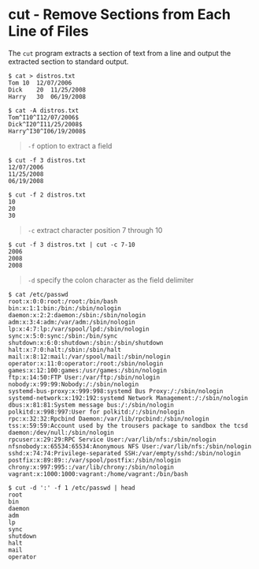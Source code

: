 # cut - Remove Sections from Each Line of Files

The `cut` program extracts a section of text from a line and output the extracted section to standard output.

```
$ cat > distros.txt
Tom	10	12/07/2006
Dick	20	11/25/2008
Harry	30	06/19/2008

$ cat -A distros.txt 
Tom^I10^I12/07/2006$
Dick^I20^I11/25/2008$
Harry^I30^I06/19/2008$
```

> `-f` option to extract a field

```
$ cut -f 3 distros.txt 
12/07/2006
11/25/2008
06/19/2008

$ cut -f 2 distros.txt 
10
20
30
```

> `-c` extract character position 7 through 10

```
$ cut -f 3 distros.txt | cut -c 7-10
2006
2008
2008
```

> `-d` specify the colon character as the field delimiter

```
$ cat /etc/passwd
root:x:0:0:root:/root:/bin/bash
bin:x:1:1:bin:/bin:/sbin/nologin
daemon:x:2:2:daemon:/sbin:/sbin/nologin
adm:x:3:4:adm:/var/adm:/sbin/nologin
lp:x:4:7:lp:/var/spool/lpd:/sbin/nologin
sync:x:5:0:sync:/sbin:/bin/sync
shutdown:x:6:0:shutdown:/sbin:/sbin/shutdown
halt:x:7:0:halt:/sbin:/sbin/halt
mail:x:8:12:mail:/var/spool/mail:/sbin/nologin
operator:x:11:0:operator:/root:/sbin/nologin
games:x:12:100:games:/usr/games:/sbin/nologin
ftp:x:14:50:FTP User:/var/ftp:/sbin/nologin
nobody:x:99:99:Nobody:/:/sbin/nologin
systemd-bus-proxy:x:999:998:systemd Bus Proxy:/:/sbin/nologin
systemd-network:x:192:192:systemd Network Management:/:/sbin/nologin
dbus:x:81:81:System message bus:/:/sbin/nologin
polkitd:x:998:997:User for polkitd:/:/sbin/nologin
rpc:x:32:32:Rpcbind Daemon:/var/lib/rpcbind:/sbin/nologin
tss:x:59:59:Account used by the trousers package to sandbox the tcsd daemon:/dev/null:/sbin/nologin
rpcuser:x:29:29:RPC Service User:/var/lib/nfs:/sbin/nologin
nfsnobody:x:65534:65534:Anonymous NFS User:/var/lib/nfs:/sbin/nologin
sshd:x:74:74:Privilege-separated SSH:/var/empty/sshd:/sbin/nologin
postfix:x:89:89::/var/spool/postfix:/sbin/nologin
chrony:x:997:995::/var/lib/chrony:/sbin/nologin
vagrant:x:1000:1000:vagrant:/home/vagrant:/bin/bash

$ cut -d ':' -f 1 /etc/passwd | head
root
bin
daemon
adm
lp
sync
shutdown
halt
mail
operator
```
